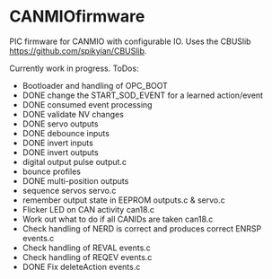 # CANMIOfirmware
PIC firmware for CANMIO with configurable IO. Uses the CBUSlib https://github.com/spikyian/CBUSlib.

Currently work in progress.
ToDos:
 * Bootloader and handling of OPC_BOOT
 * DONE change the START_SOD_EVENT for a learned action/event
 * DONE consumed event processing
 * DONE validate NV changes
 * DONE servo outputs
 * DONE debounce inputs
 * DONE invert inputs
 * DONE invert outputs
 * digital output pulse output.c
 * bounce profiles  
 * DONE multi-position outputs
 * sequence servos servo.c
 * remember output state in EEPROM outputs.c & servo.c
 * Flicker LED on CAN activity can18.c
 * Work out what to do if all CANIDs are taken can18.c
 * Check handling of NERD is correct and produces correct ENRSP events.c
 * Check handling of REVAL events.c
 * Check handling of REQEV events.c
 * DONE Fix deleteAction events.c
